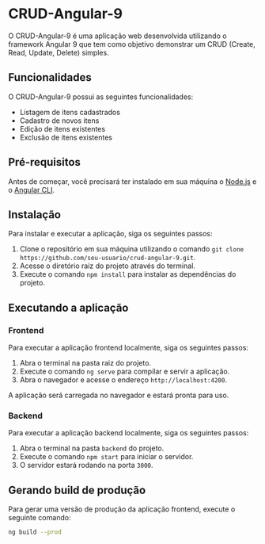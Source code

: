 # CRUD-Angular-9

O CRUD-Angular-9 é uma aplicação web desenvolvida utilizando o framework Angular 9 que tem como objetivo demonstrar um CRUD (Create, Read, Update, Delete) simples.

## Funcionalidades

O CRUD-Angular-9 possui as seguintes funcionalidades:

- Listagem de itens cadastrados
- Cadastro de novos itens
- Edição de itens existentes
- Exclusão de itens existentes

## Pré-requisitos

Antes de começar, você precisará ter instalado em sua máquina o [Node.js](https://nodejs.org/en/) e o [Angular CLI](https://cli.angular.io/). 

## Instalação

Para instalar e executar a aplicação, siga os seguintes passos:

1. Clone o repositório em sua máquina utilizando o comando `git clone https://github.com/seu-usuario/crud-angular-9.git`.
2. Acesse o diretório raiz do projeto através do terminal.
3. Execute o comando `npm install` para instalar as dependências do projeto.

## Executando a aplicação

### Frontend

Para executar a aplicação frontend localmente, siga os seguintes passos:

1. Abra o terminal na pasta raiz do projeto.
2. Execute o comando `ng serve` para compilar e servir a aplicação.
3. Abra o navegador e acesse o endereço `http://localhost:4200`.

A aplicação será carregada no navegador e estará pronta para uso.

### Backend

Para executar a aplicação backend localmente, siga os seguintes passos:

1. Abra o terminal na pasta `backend` do projeto.
2. Execute o comando `npm start` para iniciar o servidor.
3. O servidor estará rodando na porta `3000`.

## Gerando build de produção

Para gerar uma versão de produção da aplicação frontend, execute o seguinte comando:

```bash
ng build --prod
